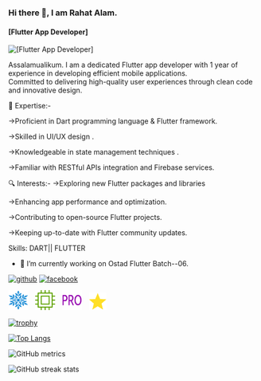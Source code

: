 ### Hi there 👋, I am Rahat Alam.
#### [Flutter App Developer]
![[Flutter App Developer]](https://lh3.googleusercontent.com/a/ACg8ocLUviyMobmb3lapisoaz-iLux_fDvvrdfWkAU65Dzudpw=s360-c-no)

Assalamualikum. I am a dedicated Flutter app developer with 1 year 
of experience in developing efficient mobile applications.           
Committed to delivering high-quality user experiences through clean code and innovative design.

💼 Expertise:-

→Proficient in Dart programming language & Flutter framework.

→Skilled in UI/UX design .

→Knowledgeable in state management techniques .

→Familiar with RESTful APIs integration and Firebase services.



🔍 Interests:-
→Exploring new Flutter packages and libraries

→Enhancing app performance and optimization.

→Contributing to open-source Flutter projects.

→Keeping up-to-date with Flutter community updates.



Skills: DART|| FLUTTER

- 🔭 I’m currently working on Ostad Flutter Batch--06. 


[<img src='https://cdn.jsdelivr.net/npm/simple-icons@3.0.1/icons/github.svg' alt='github' height='40'>](https://github.com/Rahat-Flutter)  [<img src='https://cdn.jsdelivr.net/npm/simple-icons@3.0.1/icons/facebook.svg' alt='facebook' height='40'>](https://www.facebook.com/https://www.facebook.com/11Rahat)  

<a href='https://archiveprogram.github.com/'><img src='https://raw.githubusercontent.com/acervenky/animated-github-badges/master/assets/acbadge.gif' width='40' height='40'></a> <a href='https://docs.github.com/en/developers'><img src='https://raw.githubusercontent.com/acervenky/animated-github-badges/master/assets/devbadge.gif' width='40' height='40'></a> <a href='https://github.com/pricing'><img src='https://raw.githubusercontent.com/acervenky/animated-github-badges/master/assets/pro.gif' width='40' height='40'></a> <a href='https://stars.github.com/'><img src='https://raw.githubusercontent.com/acervenky/animated-github-badges/master/assets/starbadge.gif' width='35' height='35'></a> 

[![trophy](https://github-profile-trophy.vercel.app/?username=Rahat-Flutter)](https://github.com/ryo-ma/github-profile-trophy)

[![Top Langs](https://github-readme-stats.vercel.app/api/top-langs/?username=Rahat-Flutter)](https://github.com/anuraghazra/github-readme-stats)

![GitHub metrics](https://metrics.lecoq.io/Rahat-Flutter)  

![GitHub streak stats](https://streak-stats.demolab.com/?user=Rahat-Flutter)  

